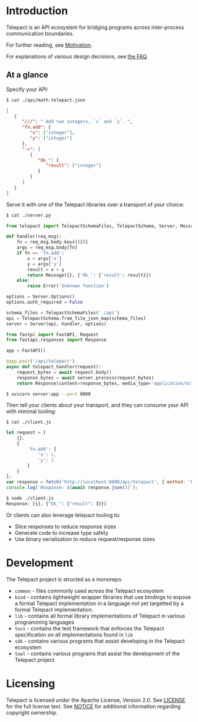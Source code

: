 # Introduction

Telepact is an API ecosystem for bridging programs across inter-process
communication boundaries.

For further reading, see [Motivation](./doc/motivation.md).

For explanations of various design decisions, see [the FAQ](./doc/faq.md).


## At a glance

Specify your API:
```sh
$ cat ./api/math.telepact.json
```
```json
[
   {
      "///": " Add two integers, `x` and `y`. ",
      "fn.add": {
         "x": ["integer"],
         "y": ["integer"]
      },
      "->": [
         {
            "Ok_": {
               "result": ["integer"]
            }
         }
      ]
   }
]
```

Serve it with one of the Telepact libraries over a transport of your choice:
```sh
$ cat ./server.py
```
```py
from telepact import TelepactSchemaFiles, TelepactSchema, Server, Message

def handler(req_msg):
    fn = req_msg.body.keys()[0]
    args = req_msg.body[fn]
    if fn == 'fn.add':
        x = args['x']
        y = args['y']
        result = x + y
        return Message({}, {'Ok_': {'result': result}})
    else:
        raise Error('Unknown function')

options = Server.Options()
options.auth_required = False

schema_files = TelepactSchemaFiles('./api')
api = TelepactSchema.from_file_json_map(schema_files)
server = Server(api, handler, options)

from fastpi import FastAPI, Request
from fastapi.responses import Response

app = FastAPI()

@app.post('/api/telepact')
async def telepact_handler(request):
    request_bytes = await request.body()
    response_bytes = await server.process(request_bytes)
    return Response(content=response_bytes, media_type='application/octet-stream')
```
```sh
$ uvicorn server:app --port 8000
```

Then tell your clients about your transport, and they can consume your API with minimal tooling:
```
$ cat ./client.js
```
```js
let request = [
    {},
    {
        'fn.add': {
            'x': 1,
            'y': 2
        }
    }
];
var response = fetch('http://localhost:8000/api/telepact', { method: 'POST' }, JSON.stringify(request));
console.log(`Response: ${await response.json()}`);
```
```sh
$ node ./client.js
Response: [{}, {"Ok_": {"result": 3}}]
```

Or clients can also leverage telepact tooling to:
- Slice responses to reduce response sizes
- Generate code to increase type safety
- Use binary serialization to reduce request/response sizes


# Development

The Telepact project is structed as a monorepo.

- `common` - files commonly used across the Telepact ecosystem
- `bind` - contains lightweight wrapper libraries that use bindings to
   expose a formal Telepact implementation in a language not yet targetted by
   a formal Telepact implementation.
- `lib` - contains all formal library implementations of Telepact in various
   programming languages
- `test` - contains the test framework that enforces the Telepact specification
   on all implementations found in `lib`
- `sdk` - contains various programs that assist developing in the Telepact
   ecosystem
- `tool` - contains various programs that assist the development of the
   Telepact project

# Licensing
Telepact is licensed under the Apache License, Version 2.0. See [LICENSE](LICENSE) for 
the full license text. See [NOTICE](NOTICE) for additional information regarding 
copyright ownership.
